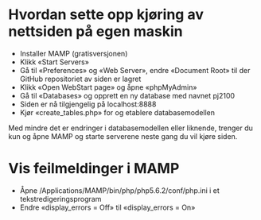 # Hvordan sette opp kjøring av nettsiden på egen maskin

- Installer MAMP (gratisversjonen)
- Klikk «Start Servers»
- Gå til «Preferences» og «Web Server», endre «Document Root» til der GitHub repositoriet av siden er lagret
- Klikk «Open WebStart page» og åpne «phpMyAdmin»
- Gå til «Databases» og opprett en ny database med navnet pj2100
- Siden er nå tilgjengelig på localhost:8888
- Kjør «create_tables.php» for og etablere databasemodellen

Med mindre det er endringer i databasemodellen eller liknende, trenger du kun og åpne MAMP og starte serverene neste gang du vil kjøre siden.

# Vis feilmeldinger i MAMP

- Åpne /Applications/MAMP/bin/php/php5.6.2/conf/php.ini i et tekstredigeringsprogram
- Endre «display_errors = Off» til «display_errors = On»